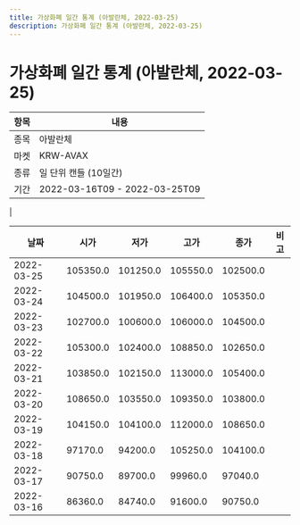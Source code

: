 ```yaml
---
title: 가상화폐 일간 통계 (아발란체, 2022-03-25)
description: 가상화폐 일간 통계 (아발란체, 2022-03-25)
---
```


가상화폐 일간 통계 (아발란체, 2022-03-25)
===

|항목|내용|
|--|--|
|종목|아발란체|
|마켓|KRW-AVAX|
|종류|일 단위 캔들 (10일간)|
|기간|2022-03-16T09 - 2022-03-25T09
|

|날짜|시가|저가|고가|종가|비고|
|--|--|--|--|--|--|
|2022-03-25|105350.0|101250.0|105550.0|102500.0|    |
|2022-03-24|104500.0|101950.0|106400.0|105350.0|    |
|2022-03-23|102700.0|100600.0|106000.0|104500.0|    |
|2022-03-22|105300.0|102400.0|108850.0|102650.0|    |
|2022-03-21|103850.0|102150.0|113000.0|105400.0|    |
|2022-03-20|108650.0|103550.0|109350.0|103800.0|    |
|2022-03-19|104150.0|104100.0|112000.0|108650.0|    |
|2022-03-18|97170.0|94200.0|105250.0|104100.0|    |
|2022-03-17|90750.0|89700.0|99960.0|97040.0|    |
|2022-03-16|86360.0|84740.0|91600.0|90750.0|    |
